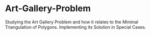 # Art-Gallery-Problem
Studying the Art Gallery Problem and how it relates to the Minimal Triangulation of Polygons. Implementing its Solution in Special Cases.
